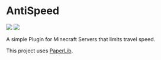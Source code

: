 # AntiSpeed
<a href="https://github.com/blockparole/AntiSpeed/releases/latest" alt="Download"><img src="https://img.shields.io/github/downloads/blockparole/AntiSpeed/latest/total.svg?label=download%20latest&style=popout-square" /></a>
<a href="https://github.com/blockparole/AntiSpeed" alt="Download"><img src="https://img.shields.io/github/languages/code-size/blockparole/AntiSpeed.svg?label=repo%20size&style=popout-square" /></a>

A simple Plugin for Minecraft Servers that limits travel speed.  

This project uses [PaperLib](https://github.com/PaperMC/PaperLib).
